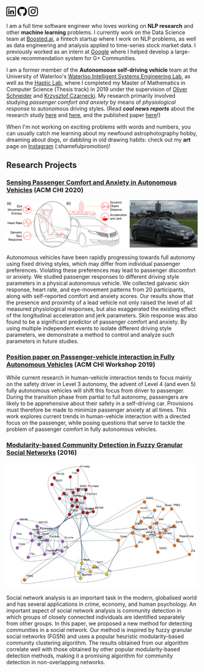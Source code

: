 
<a href="https://linkedin.com/in/nicole-dillen"><img src="images/linkedin.png" height="25" width="25"></a> <a href="https://github.com/nicolebd"><img src="images/github.png" height="25" width="25"></a> <a href="https://www.instagram.com/dillenic/"><img src="images/instagram.png" height="25" width="25"></a>


I am a full time software engineer who loves working on **NLP research** and other **machine learning** problems. I currently work on the Data Science team at [Boosted.ai](https://boosted.ai), a fintech startup where I work on NLP problems, as well as data engineering and analysis applied to time-series stock market data. I previously worked as an intern at [Google](https://google.com/careers) where I helped develop a large-scale recommendation system for G+ Communities.

I am a former member of the **Autonomoose self-driving vehicle** team at the University of Waterloo's [Waterloo Intelligent Systems Engineering Lab](https://uwaterloo.ca/waterloo-intelligent-systems-engineering-lab/autonomoose), as well as the [Haptic Lab](https://uwaterloo.ca/haptic-computing-lab/), where I completed my Master of Mathematics in Computer Science (Thesis track) in 2019 under the supervision of [Oliver Schneider](http://oliverschneider.ca/) and [Krzysztof Czarnecki](https://uwaterloo.ca/electrical-computer-engineering/profile/k2czarne). My research primarily involved studying *passenger comfort and anxiety* by means of *physiological response* to autonomous driving styles. (Read ***cool news reports*** about the research study [here](https://www.theglobeandmail.com/drive/technology/article-canada-leads-the-way-to-an-autonomous-future/) and [here](https://www.cbc.ca/news/canada/kitchener-waterloo/self-driving-passenger-stress-university-waterloo-1.5241584), and the published paper [here](https://dl.acm.org/doi/abs/10.1145/3313831.3376247)!)


When I'm not working on exciting problems with words and numbers, you can usually catch me learning about my newfound astrophotography hobby, dreaming about dogs, or dabbling in old drawing habits: check out my **art** page on [Instagram](https://www.instagram.com/dillenic/) (:shamefulpromotion)!


## Research Projects
### [Sensing Passenger Comfort and Anxiety in Autonomous Vehicles](https://dl.acm.org/doi/abs/10.1145/3313831.3376247) (ACM CHI 2020)
![Image](images/passenger_comfort.jpg)

Autonomous vehicles have been rapidly progressing towards full autonomy using fixed driving styles, which may differ from individual passenger preferences. Violating these preferences may lead to passenger discomfort or anxiety. We studied passenger responses to different driving style parameters in a physical autonomous vehicle. We collected galvanic skin response, heart rate, and eye-movement patterns from 20 participants, along with self-reported comfort and anxiety scores. Our results show that the presence and proximity of a lead vehicle not only raised the level of all measured physiological responses, but also exaggerated the existing effect of the longitudinal acceleration and jerk parameters. Skin response was also found to be a significant predictor of passenger comfort and anxiety. By using multiple independent events to isolate different driving style parameters, we demonstrate a method to control and analyze such parameters in future studies.


### [Position paper on Passenger-vehicle interaction in Fully Autonomous Vehicles](https://ubisys.org/chi19ws-automation/wp-content/uploads/sites/2/2019/05/4-dillen-passenger.pdf) (ACM CHI Workshop 2019)

While current research in human-vehicle interaction tends to focus mainly on the safety driver in Level 3 autonomy, the advent of Level 4 (and even 5) fully autonomous vehicles will shift this focus from
driver to passenger. During the transition phase from partial to full autonomy, passengers are likely to be apprehensive about their safety in a self-driving car. Provisions must therefore be made to minimize passenger anxiety at all times. This work explores current trends in human-vehicle interaction with a directed focus on the passenger, while posing questions that serve to tackle the problem of passenger comfort in fully autonomous vehicles.


### [Modularity-based Community Detection in Fuzzy Granular Social Networks](https://link.springer.com/chapter/10.1007%2F978-981-10-0767-5_60) (2016)
![Image](images/modularity.jpg)

Social network analysis is an important task in the modern, globalised world and has several applications in crime, economy, and human psychology. An important aspect of social network analysis is community detection in which groups of closely connected individuals are identified separately from other groups. In this paper, we proposed a new method for detecting communities in a social network. Our method is inspired by fuzzy granular social networks (FGSN) and uses a popular heuristic modularity-based community clustering algorithm. The results obtained from our algorithm correlate well with those obtained by other popular modularity-based detection methods, making it a promising algorithm for community detection in non-overlapping networks.


